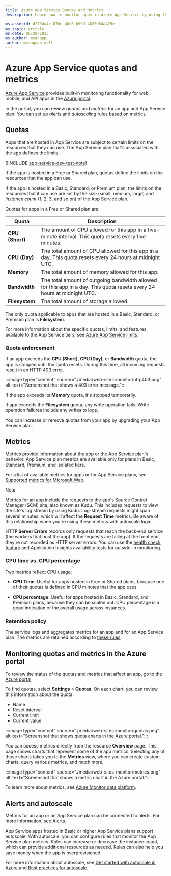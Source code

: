 ```yaml
---
title: Azure App Service Quotas and Metrics
description: Learn how to monitor apps in Azure App Service by using the Azure portal. Understand the quotas and metrics that are reported.

ms.assetid: d273da4e-07de-48e0-b99d-4020d84a425e
ms.topic: article
ms.date: 06/29/2023
ms.author: msangapu
author: msangapu-msft
---
```

# Azure App Service quotas and metrics

[Azure App Service](./overview.md) provides
built-in monitoring functionality for web, mobile, and API apps in the [Azure portal](https://portal.azure.com).

In the portal, you can review *quotas* and *metrics* for an app and App Service plan. You can set up *alerts* and *autoscaling* rules based on metrics.

## <a name = "understand-quotas"></a> Quotas

Apps that are hosted in App Service are subject to certain limits on the resources that they can use. The App Service plan that's associated with the app defines the limits.

[!INCLUDE [app-service-dev-test-note](../../includes/app-service-dev-test-note.md)]

If the app is hosted in a Free or Shared plan, quotas define the limits
on the resources that the app can use.

If the app is hosted in a Basic, Standard, or Premium plan, the limits on the resources that it can use are set by the *size* (small, medium, large) and *instance count* (1, 2, 3, and so on) of the App Service plan.

Quotas for apps in a Free or Shared plan are:

| Quota | Description |
| --- | --- |
| **CPU (Short)** | The amount of CPU allowed for this app in a five-minute interval. This quota resets every five minutes. |
| **CPU (Day)** | The total amount of CPU allowed for this app in a day. This quota resets every 24 hours at midnight UTC. |
| **Memory** | The total amount of memory allowed for this app. |
| **Bandwidth** | The total amount of outgoing bandwidth allowed for this app in a day. This quota resets every 24 hours at midnight UTC. |
| **Filesystem** | The total amount of storage allowed. |

The only quota applicable to apps that are hosted in a Basic, Standard, or Premium plan is **Filesystem**.

For more information about the specific quotas, limits, and features available to the App Service tiers, see [Azure App Service limits](../azure-resource-manager/management/azure-subscription-service-limits.md#azure-app-service-limits).

### Quota enforcement

If an app exceeds the **CPU (Short)**, **CPU (Day)**, or **Bandwidth** quota, the app is stopped until the quota resets. During this time, all incoming requests result in an HTTP 403 error.

:::image type="content" source="./media/web-sites-monitor/http403.png" alt-text="Screenshot that shows a 403 error message.":::

If the app exceeds its **Memory** quota, it's stopped temporarily.

If app exceeds the **Filesystem** quota, any write operation fails. Write operation failures include any writes to logs.

You can increase or remove quotas from your app by upgrading your App Service plan.

## <a name = "understand-metrics"></a> Metrics

Metrics provide information about the app or the App Service plan's behavior. App Service plan metrics are available only for plans in Basic, Standard, Premium, and Isolated tiers.

For a list of available metrics for apps or for App Service plans, see [Supported metrics for Microsoft.Web](monitor-app-service-reference.md#supported-metrics-for-microsoftweb).

> [!NOTE]
> Metrics for an app include the requests to the app's Source Control Manager (SCM) site, also known as Kudu. This includes requests to view the site's log stream by using Kudu. Log-stream requests might span several minutes, which will affect the **Request Time** metrics. Be aware of this relationship when you're using these metrics with autoscale logic.
>
> **HTTP Server Errors** records only requests that reach the back-end service (the workers that host the app). If the requests are failing at the front end, they're not recorded as HTTP server errors. You can use the [health check feature](./monitor-instances-health-check.md) and Application Insights availability tests for outside-in monitoring.

### CPU time vs. CPU percentage

Two metrics reflect CPU usage:

- **CPU Time**: Useful for apps hosted in Free or Shared plans, because one of their quotas is defined in CPU minutes that the app uses.

- **CPU percentage**: Useful for apps hosted in Basic, Standard, and Premium plans, because they can be scaled out. CPU percentage is a good indication of the overall usage across instances.

### <a name = "metrics-granularity-and-retention-policy"></a> Retention policy

The service logs and aggregates metrics for an app and for an App Service plan. The metrics are retained according to [these rules](/azure/azure-monitor/essentials/data-platform-metrics#retention-of-metrics).

## Monitoring quotas and metrics in the Azure portal

To review the status of the quotas and metrics that affect an app, go to the [Azure portal](https://portal.azure.com).

To find quotas, select **Settings** > **Quotas**. On each chart, you can review this information about the quota:

- Name
- Reset interval
- Current limit
- Current value

:::image type="content" source="./media/web-sites-monitor/quotas.png" alt-text="Screenshot that shows quota charts in the Azure portal.":::

You can access metrics directly from the resource **Overview** page. This page shows charts that represent some of the app metrics. Selecting any of those charts takes you to the **Metrics** view, where you can create custom charts, query various metrics, and much more.

:::image type="content" source="./media/web-sites-monitor/metrics.png" alt-text="Screenshot that shows a metric chart in the Azure portal.":::

To learn more about metrics, see [Azure Monitor data platform](/azure/azure-monitor/data-platform).

## Alerts and autoscale

Metrics for an app or an App Service plan can be connected to alerts. For more information, see [Alerts](monitor-app-service.md#alerts).

App Service apps hosted in Basic or higher App Service plans support autoscale. With autoscale, you can configure rules that monitor the App Service plan metrics. Rules can increase or decrease the instance count, which can provide additional resources as needed. Rules can also help you save money when the app is overprovisioned.

For more information about autoscale, see [Get started with autoscale in Azure](/azure/azure-monitor/autoscale/autoscale-get-started) and [Best practices for autoscale](/azure/azure-monitor/autoscale/autoscale-best-practices).
